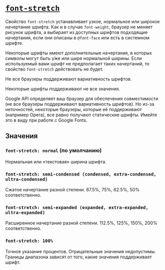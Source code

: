 # [`font-stretch`](../index.md)

Свойство `font-stretch` устанавливает узкое, нормальное или широкое начертание шрифта. Как и в случае `font-weight`, браузер не меняет рисунок шрифта, а выбирает из доступных шрифтов подходящие начертания, если они описаны в `@font-face` или есть в системном шрифте.

Некоторые шрифты имеют дополнительные начертания, в которых символы могут быть у́же или шире нормальной ширины. Если используемый вами шрифт не предполагает таких начертаний, то свойство `font-stretch` действовать не будет.

Не все браузеры поддерживают вариативность шрифтов.

Некоторые шрифты поддерживают не все значения.

Google API определяет ваш браузер для обеспечения совместимости (не все браузеры поддерживают вариативность шрифтов). Но из-за неточностей, некоторые браузеры, которые её поддерживают (например Opera), все равно получают статические шрифты. Имейте это в виду при работе с Google Fonts.

## Значения

### `font-stretch: normal` (по умолчанию)

Нормальная или «текстовая» ширина шрифта.

### `font-stretch: semi-condensed (condensed, extra-condensed, ultra-condensed)`

Cжатое начертание разной степени. 87.5%, 75%, 62.5%, 50% соответственно.

### `font-stretch: semi-expanded (expanded, extra-expanded, ultra-expanded)`

Расширенное начертание разной степени. 112.5%, 125%, 150%, 200% соответственно.

### `font-stretch: 100%`

Точное указание процентов. Отрицательные значения недопустимы. Границы диапазона зависят от того, какие значения поддерживает шрифт.
